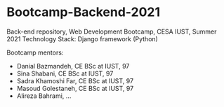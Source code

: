 # Bootcamp-Backend-2021
Back-end repository, Web Development Bootcamp, CESA IUST, Summer 2021
Technology Stack: Django framework (Python)

Bootcamp mentors: 

* Danial Bazmandeh, CE BSc at IUST, 97
* Sina Shabani, CE BSc at IUST, 97
* Sadra Khamoshi Far, CE BSc at IUST, 97
* Masoud Golestaneh, CE BSc at IUST, 97
* Alireza Bahrami, ...
